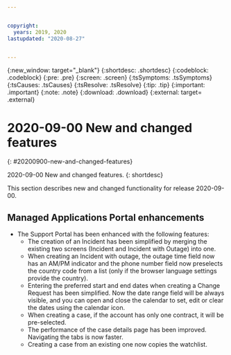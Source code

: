 ```yaml
---


copyright:
  years: 2019, 2020
lastupdated: "2020-08-27"


---
```


{:new_window: target="_blank"} 
{:shortdesc: .shortdesc} 
{:codeblock: .codeblock} 
{:pre: .pre} 
{:screen: .screen} 
{:tsSymptoms: .tsSymptoms} 
{:tsCauses: .tsCauses} 
{:tsResolve: .tsResolve} 
{:tip: .tip} 
{:important: .important} 
{:note: .note} 
{:download: .download} 
{:external: target= .external} 

# 2020-09-00 New and changed features
{: #20200900-new-and-changed-features}

2020-09-00 New and changed features.
{: shortdesc} 

This section describes new and changed functionality for release 2020-09-00.

## Managed Applications Portal enhancements
- The Support Portal has been enhanced with the following features:
  - The creation of an Incident has been simplified by merging the existing two screens (Incident and Incident with Outage) into one.
  - When creating an Incident with outage, the outage time field now has an AM/PM indicator and the phone number field now preselects the country code from a list (only if the browser language settings provide the country).
  - Entering the preferred start and end dates when creating a Change Request has been simplified. Now the date range field will be always visible, and you can open and close the calendar to set, edit or clear the dates using the calendar icon.
  - When creating a case, if the account has only one contract, it will be pre-selected.
  - The performance of the case details page has been improved. Navigating the tabs is now faster.
  - Creating a case from an existing one now copies the watchlist.